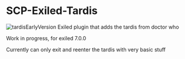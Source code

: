 # SCP-Exiled-Tardis
![tardisEarlyVersion](https://github.com/morgana-x/SCP-Exiled-Tardis/assets/89588301/b6cc1f29-b1b7-4f81-822e-1d2292fbb931)
Exiled plugin that adds the tardis from doctor who


Work in progress, for exiled 7.0.0

Currently can only exit and reenter the tardis with very basic stuff
